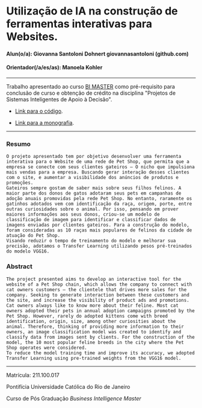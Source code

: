 # Utilização de IA na construção de ferramentas interativas para Websites. 

#### Alun(o/a): Giovanna Santoloni Dohnert giovannasantoloni (github.com)
#### Orientador(/a/es/as): Manoela Kohler

---

Trabalho apresentado ao curso [BI MASTER](https://ica.puc-rio.ai/bi-master) como pré-requisito para conclusão de curso e obtenção de crédito na disciplina "Projetos de Sistemas Inteligentes de Apoio à Decisão".

- [Link para o código](https://github.com/link_do_repositorio/nome_do_arquivo_de_codigo). 

- [Link para a monografia](https://link_da_monografia.com).

---

### Resumo
	O projeto apresentado tem por objetivo desenvolver uma ferramenta interativa para o Website de uma rede de Pet Shop, que permita que a empresa se conecte com seus clientes gateiros – O nicho que impulsiona mais vendas para a empresa. Buscando gerar interação desses clientes com o site, e aumentar a visibilidade dos anúncios de produtos e promoções. 
	Gateiros sempre gostam de saber mais sobre seus filhos felinos. A maior parte dos donos de gatos adotaram seus pets em campanhas de adoção anuais promovidas pela rede Pet Shop. No entanto, raramente os gatinhos adotados vem com identificação da raça, origem, porte, entre outras curiosidades sobre o animal. Por isso, pensando em prover maiores informações aos seus donos, criou-se um modelo de classificação de imagem para identificar e classificar dados de imagens enviadas por clientes gateiros. Para a construção do modelo, foram consideradas as 10 raças mais populares de felinos da cidade de atuação do Pet Shop. 
	Visando reduzir o tempo de treinamento do modelo e melhorar sua precisão, adotamos o Transfer Learning utilizando pesos pré-treinados do modelo VGG16.


### Abstract 
	The project presented aims to develop an interactive tool for the website of a Pet Shop chain, which allows the company to connect with cat owners customers – the clientele that drives more sales for the company. Seeking to generate interaction between these customers and the site, and increase the visibility of product ads and promotions.
	Cat owners always like to know more about their feline. Most cat owners adopted their pets in annual adoption campaigns promoted by the Pet Shop. However, rarely do adopted kittens come with breed identification, origin, size, among other curiosities about the animal. Therefore, thinking of providing more information to their owners, an image classification model was created to identify and classify data from images sent by clients. For the construction of the model, the 10 most popular feline breeds in the city where the Pet Shop operates were considered.
	To reduce the model training time and improve its accuracy, we adopted Transfer Learning using pre-trained weights from the VGG16 model.
---

Matrícula: 211.100.017

Pontifícia Universidade Católica do Rio de Janeiro

Curso de Pós Graduação *Business Intelligence Master*
